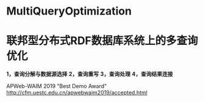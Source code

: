 # MultiQueryOptimization
# **联邦型分布式RDF数据库系统上的多查询优化**
**1，查询分解与数据源选择**
**2，查询重写**
**3，查询处理**
**4，查询结果连接**


APWeb-WAIM 2019   "Best Demo Award"\
http://cfm.uestc.edu.cn/apwebwaim2019/accepted.html


